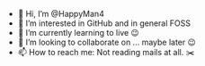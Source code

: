 - 👋 Hi, I’m @HappyMan4
- 👀 I’m interested in GitHub and in general FOSS
- 🌱 I’m currently learning to live 😉
- 💞️ I’m looking to collaborate on ... maybe later 😉
- 📫 How to reach me: Not reading mails at all. ✂️

<!---
HappyMan4/HappyMan4 is a ✨ special ✨ repository because its `README.md` (this file) appears on your GitHub profile.
You can click the Preview link to take a look at your changes.
--->

